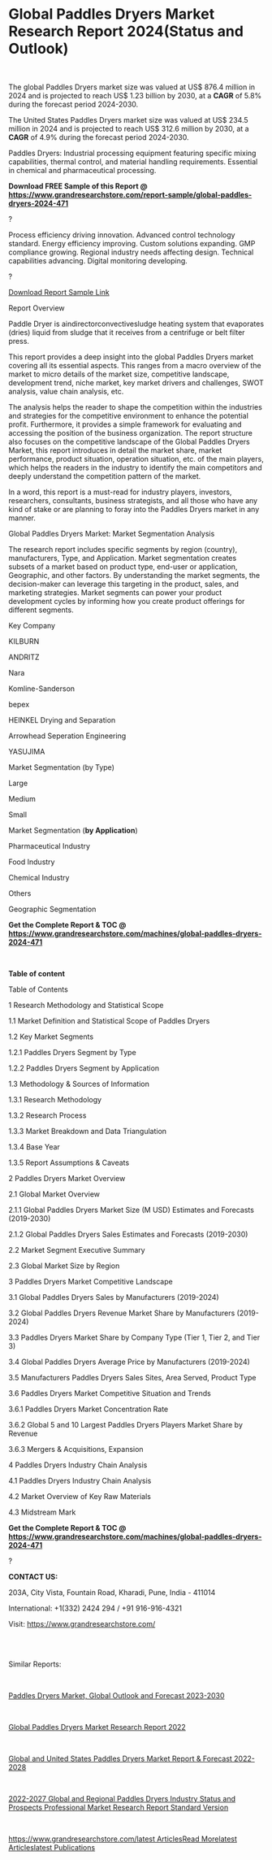 <h1>Global Paddles Dryers Market Research Report 2024(Status and Outlook)</h1><br/><p>The global Paddles Dryers market size was valued at US$ 876.4 million in 2024 and is projected to reach US$ 1.23 billion by 2030, at a <strong>CAGR</strong> of 5.8% during the forecast period 2024-2030.</p>
 
 
 
 <p>The United States Paddles Dryers market size was valued at US$ 234.5 million in 2024 and is projected to reach US$ 312.6 million by 2030, at a <strong>CAGR</strong> of 4.9% during the forecast period 2024-2030.</p>
 
 
 
 <p>Paddles Dryers: Industrial processing equipment featuring specific mixing capabilities, thermal control, and material handling requirements. Essential in chemical and pharmaceutical processing.</p>
 
 
 
 <div><b>Download FREE Sample of this Report @ <a href="https://www.grandresearchstore.com/report-sample/global-paddles-dryers-2024-471">https://www.grandresearchstore.com/report-sample/global-paddles-dryers-2024-471</a></b></div>
 
 
 
 <p>? </p>
 
 
 
 <p>Process efficiency driving innovation. Advanced control technology standard. Energy efficiency improving. Custom solutions expanding. GMP compliance growing. Regional industry needs affecting design. Technical capabilities advancing. Digital monitoring developing.</p>
 
 
 
 <p>? </p>
 
 
 
 <p><a href="https://www.grandresearchstore.com/mr-admin/report-sample/global-paddles-dryers-2024-471">Download Report Sample Link</a></p>
 
 
 
 <p>Report Overview</p>
 
 
 
 <p>Paddle Dryer is aindirectorconvectivesludge heating system that evaporates (dries) liquid from sludge that it receives from a centrifuge or belt filter press.</p>
 
 
 
 <p>This report provides a deep insight into the global Paddles Dryers market covering all its essential aspects. This ranges from a macro overview of the market to micro details of the market size, competitive landscape, development trend, niche market, key market drivers and challenges, SWOT analysis, value chain analysis, etc.</p>
 
 
 
 <p>The analysis helps the reader to shape the competition within the industries and strategies for the competitive environment to enhance the potential profit. Furthermore, it provides a simple framework for evaluating and accessing the position of the business organization. The report structure also focuses on the competitive landscape of the Global Paddles Dryers Market, this report introduces in detail the market share, market performance, product situation, operation situation, etc. of the main players, which helps the readers in the industry to identify the main competitors and deeply understand the competition pattern of the market.</p>
 
 
 
 <p>In a word, this report is a must-read for industry players, investors, researchers, consultants, business strategists, and all those who have any kind of stake or are planning to foray into the Paddles Dryers market in any manner.</p>
 
 
 
 <p>Global Paddles Dryers Market: Market Segmentation Analysis</p>
 
 
 
 <p>The research report includes specific segments by region (country), manufacturers, Type, and Application. Market segmentation creates subsets of a market based on product type, end-user or application, Geographic, and other factors. By understanding the market segments, the decision-maker can leverage this targeting in the product, sales, and marketing strategies. Market segments can power your product development cycles by informing how you create product offerings for different segments.</p>
 
 
 
 <p>Key Company</p>
 
 
 
 <p>KILBURN</p>
 
 
 
 <p>ANDRITZ</p>
 
 
 
 <p>Nara</p>
 
 
 
 <p>Komline-Sanderson</p>
 
 
 
 <p>bepex</p>
 
 
 
 <p>HEINKEL Drying and Separation</p>
 
 
 
 <p>Arrowhead Seperation Engineering</p>
 
 
 
 <p>YASUJIMA</p>
 
 
 
 <p>Market Segmentation (by Type)</p>
 
 
 
 <p>Large</p>
 
 
 
 <p>Medium</p>
 
 
 
 <p>Small</p>
 
 
 
 <p>Market Segmentation (<strong>by Application</strong>)</p>
 
 
 
 <p>Pharmaceutical Industry</p>
 
 
 
 <p>Food Industry</p>
 
 
 
 <p>Chemical Industry</p>
 
 
 
 <p>Others</p>
 
 
 
 <p>Geographic Segmentation</p>
 
 
 
 <div><b>Get the Complete Report & TOC @ <a href="https://www.grandresearchstore.com/machines/global-paddles-dryers-2024-471">https://www.grandresearchstore.com/machines/global-paddles-dryers-2024-471</a></b></div>
 
 
 
 <p><br />
 
 <b>Table of content</b></p>
 
 
 
 <p>Table of Contents<br />
 
 1 Research Methodology and Statistical Scope<br />
 
 1.1 Market Definition and Statistical Scope of Paddles Dryers<br />
 
 1.2 Key Market Segments<br />
 
 1.2.1 Paddles Dryers Segment by Type<br />
 
 1.2.2 Paddles Dryers Segment by Application<br />
 
 1.3 Methodology & Sources of Information<br />
 
 1.3.1 Research Methodology<br />
 
 1.3.2 Research Process<br />
 
 1.3.3 Market Breakdown and Data Triangulation<br />
 
 1.3.4 Base Year<br />
 
 1.3.5 Report Assumptions & Caveats<br />
 
 2 Paddles Dryers Market Overview<br />
 
 2.1 Global Market Overview<br />
 
 2.1.1 Global Paddles Dryers Market Size (M USD) Estimates and Forecasts (2019-2030)<br />
 
 2.1.2 Global Paddles Dryers Sales Estimates and Forecasts (2019-2030)<br />
 
 2.2 Market Segment Executive Summary<br />
 
 2.3 Global Market Size by Region<br />
 
 3 Paddles Dryers Market Competitive Landscape<br />
 
 3.1 Global Paddles Dryers Sales by Manufacturers (2019-2024)<br />
 
 3.2 Global Paddles Dryers Revenue Market Share by Manufacturers (2019-2024)<br />
 
 3.3 Paddles Dryers Market Share by Company Type (Tier 1, Tier 2, and Tier 3)<br />
 
 3.4 Global Paddles Dryers Average Price by Manufacturers (2019-2024)<br />
 
 3.5 Manufacturers Paddles Dryers Sales Sites, Area Served, Product Type<br />
 
 3.6 Paddles Dryers Market Competitive Situation and Trends<br />
 
 3.6.1 Paddles Dryers Market Concentration Rate<br />
 
 3.6.2 Global 5 and 10 Largest Paddles Dryers Players Market Share by Revenue<br />
 
 3.6.3 Mergers & Acquisitions, Expansion<br />
 
 4 Paddles Dryers Industry Chain Analysis<br />
 
 4.1 Paddles Dryers Industry Chain Analysis<br />
 
 4.2 Market Overview of Key Raw Materials<br />
 
 4.3 Midstream Mark</p>
 
 
 
 <div><b>Get the Complete Report & TOC @ <a href="https://www.grandresearchstore.com/machines/global-paddles-dryers-2024-471">https://www.grandresearchstore.com/machines/global-paddles-dryers-2024-471</a></b></div>
 
 
 
 <p>? </p>
 
 
 
 <p><b>CONTACT US:</b><br />
 
 203A, City Vista, Fountain Road, Kharadi, Pune, India - 411014<br />
 
 International: +1(332) 2424 294 / +91 916-916-4321<br />
 
 Visit: <a href="https://www.grandresearchstore.com/">https://www.grandresearchstore.com/</a><br />
 
 <br />
 
 <br />
 
 Similar Reports:<br />
 
 <br />
 
 <a href="https://www.grandresearchstore.com/machines/global-paddles-dryers-forecast-2023-2030-826">Paddles Dryers Market, Global Outlook and Forecast 2023-2030</a><br />
 
 <br />
 
 <a href="https://www.grandresearchstore.com/machines/global-paddles-dryers-2022-682">Global Paddles Dryers Market Research Report 2022</a><br />
 
 <br />
 
 <a href="https://www.grandresearchstore.com/machines/global-united-states-paddles-dryers-2022-2028-125">Global and United States Paddles Dryers Market Report & Forecast 2022-2028</a><br />
 
 <br />
 
 <a href="https://www.grandresearchstore.com/machines/global-regional-paddles-dryers-2022-2027-915">2022-2027 Global and Regional Paddles Dryers Industry Status and Prospects Professional Market Research Report Standard Version</a><br />
 
 <br />
 
 <a href="https://gyeongbokgung.com">https://www.grandresearchstore.com/</a><a href="https://hallyeomaritime.com">latest Articles</a><a href="https://jingwansa.com">Read More</a><a href="https://nguoiviet.jp/">latest Articles</a><a href="https://www.intelmarketresearch.com/">latest Publications</a></p>